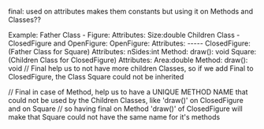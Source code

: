 final: used on attributes makes them constants
but using it on Methods and Classes??

Example:
    Father Class - Figure:
        Attributes: Size:double
    Children Class - ClosedFigure and OpenFigure:
        OpenFigure:
            Attributes: -----
        ClosedFigure: (Father Class for Square)
            Attributes: nSides:int
            Method:     draw(): void
            Square: (Children Class for ClosedFigure)
                Attributes: Area:double
                Method:     draw(): void
// Final help us to not have more children Classes, so if we add Final to ClosedFigure, the Class Square could not be inherited

// Final in case of Method, help us to have a UNIQUE METHOD NAME that could not be used by the Children Classes, like 'draw()' on ClosedFigure and on Square
// so having final on Method 'draw()' of ClosedFigure will make that Square could not have the same name for it's methods